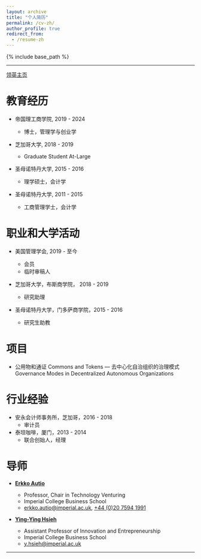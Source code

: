 ```yaml
---
layout: archive
title: "个人简历"
permalink: /cv-zh/
author_profile: true
redirect_from:
  - /resume-zh
---
```


{% include base_path %}

---
[领英主页](https://www.linkedin.com/in/linxule/?locale=zh_CN)

# 教育经历

* 帝国理工商学院, 2019 - 2024
  * 博士，管理学与创业学

* 芝加哥大学, 2018 - 2019
  * Graduate Student At-Large

* 圣母诺特丹大学, 2015 - 2016
  * 理学硕士，会计学

* 圣母诺特丹大学, 2011 - 2015
  * 工商管理学士，会计学

# 职业和大学活动

* 美国管理学会, 2019 - 至今
	* 会员
	* 临时审稿人

* 芝加哥大学，布斯商学院， 2018 - 2019
	* 研究助理

* 圣母诺特丹大学，门多萨商学院，2015 - 2016
	* 研究生助教


项目
====
- 公用物和通证 Commons and Tokens — 去中心化自治组织的治理模式 Governance Modes in Decentralized Autonomous Organizations

# 行业经验

* 安永会计师事务所，芝加哥，2016 - 2018
  * 审计员
* 泰坦咖啡，厦门，2013 - 2014
  * 联合创始人，经理


# 导师

* **[Erkko Autio](https://www.imperial.ac.uk/people/erkko.autio)**
	* Professor, Chair in Technology Venturing
	* Imperial College Business School
	* [erkko.autio@imperial.ac.uk](mailto:erkko.autio@imperial.ac.uk), [+44 (0)20 7594 1991](tel:44(0)2075941991)

* **[Ying-Ying Hsieh](https://www.imperial.ac.uk/people/y.hsieh)**
	* Assistant Professor of Innovation and Entrepreneurship
	* Imperial College Business School
	* [y.hsieh@imperial.ac.uk](mailto:y.hsieh@imperial.ac.uk)


----------------------------
